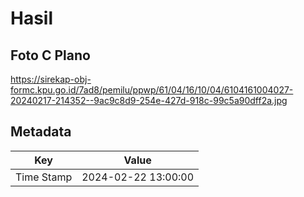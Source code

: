 # Hasil

## Foto C Plano

https://sirekap-obj-formc.kpu.go.id/7ad8/pemilu/ppwp/61/04/16/10/04/6104161004027-20240217-214352--9ac9c8d9-254e-427d-918c-99c5a90dff2a.jpg


## Metadata

| Key        | Value               |
| ---------- | ------------------- |
| Time Stamp | 2024-02-22 13:00:00 |



